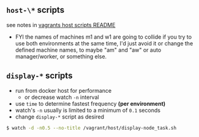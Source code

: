 ## `host-\*` scripts

see notes in [vagrants host scripts README](../../vagrants/host/README.md)

- FYI the names of machines m1 and w1 are going to collide if you try to use both environments at the same time, I'd just avoid it or change the defined machine names, to maybe "am" and "aw" or auto manager/worker, or something else.

## `display-*` scripts

- run from docker host for performance
  - or decrease watch `-n` interval
- use `time` to determine fastest frequency **(per environment)**
- watch's `-n` usually is limited to a minimum of `0.1` seconds
- change `display-*` script as desired

```bash
$ watch -d -n0.5 --no-title /vagrant/host/display-node_task.sh
```
